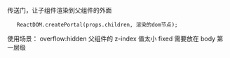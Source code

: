 传送门，让子组件渲染到父组件的外面

```
   ReactDOM.createPortal(props.children, 渲染的dom节点);

```

使用场景：
overflow:hidden
父组件的 z-index 值太小
fixed 需要放在 body 第一层级

